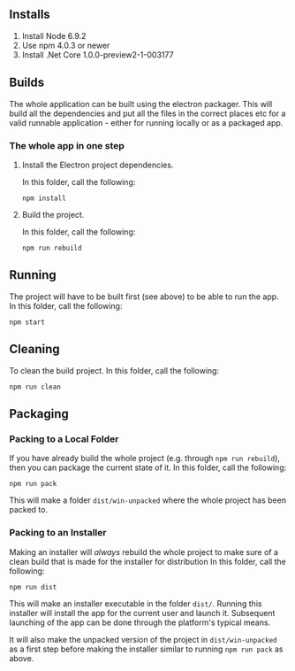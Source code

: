 
## Installs
 1. Install Node 6.9.2
 2. Use npm 4.0.3 or newer
 3. Install .Net Core 1.0.0-preview2-1-003177

## Builds

The whole application can be built using the electron packager. This will build all the dependencies and put all the files in the correct places etc for a valid runnable application - either for running locally or as a packaged app.

### The whole app in one step

 1. Install the Electron project dependencies.
 
  	 In this folder, call the following:
    
  	 `npm install`

 2. Build the project.
 
	In this folder, call the following:
 
	`npm run rebuild`

## Running

The project will have to be built first (see above) to be able to run the app.
In this folder, call the following:

`npm start`

## Cleaning

To clean the build project.
In this folder, call the following:

`npm run clean`

## Packaging

### Packing to a Local Folder
If you have already build the whole project (e.g. through `npm run rebuild`), then you can package the current state of it.
In this folder, call the following:

`npm run pack`

This will make a folder `dist/win-unpacked` where the whole project has been packed to.

### Packing to an Installer
Making an installer will *always* rebuild the whole project to make sure of a clean build that is made for the installer for distribution
In this folder, call the following:

`npm run dist`

This will make an installer executable in the folder `dist/`.
Running this installer will install the app for the current user and launch it. Subsequent launching of the app can be done through the platform's typical means.

It will also make the unpacked version of the project in `dist/win-unpacked` as a first step before making the installer similar to running `npm run pack` as above.
